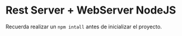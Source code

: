 # Rest Server + WebServer NodeJS

Recuerda realizar un ```npm intall``` antes de inicializar el proyecto.
